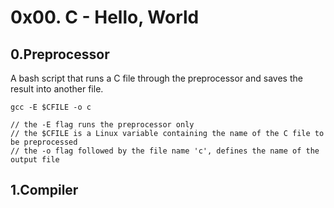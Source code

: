 # 0x00. C - Hello, World

## 0.Preprocessor
A bash script that runs a C file through the preprocessor and saves the result into another file.

```
gcc -E $CFILE -o c

// the -E flag runs the preprocessor only
// the $CFILE is a Linux variable containing the name of the C file to be preprocessed
// the -o flag followed by the file name 'c', defines the name of the output file
```

## 1.Compiler
